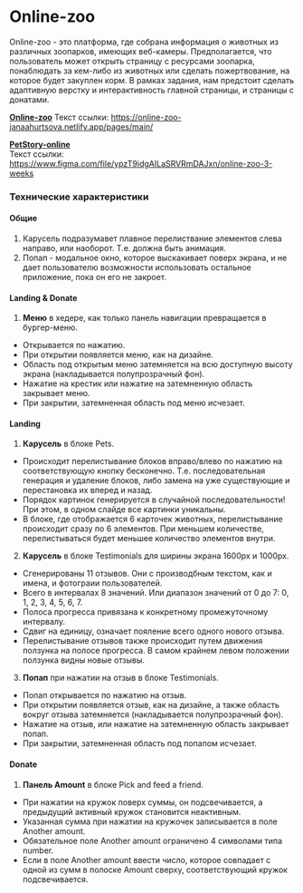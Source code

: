 # Online-zoo

Online-zoo - это платформа, где собрана информация о животных из различных зоопарков, имеющих веб-камеры. Предполагается, что пользователь может открыть страницу с ресурсами зоопарка, понаблюдать за кем-либо из животных или сделать пожертвование, на которое будет закуплен корм. В рамках задания, нам предстоит сделать адаптивную верстку и интерактивность главной страницы, и страницы с донатами.

**[Online-zoo](https://online-zoo-janaahurtsova.netlify.app/pages/main/)**
Текст ссылки: https://online-zoo-janaahurtsova.netlify.app/pages/main/

**[PetStory-online](https://www.figma.com/file/ypzT9idgAILaSRVRmDAJxn/online-zoo-3-weeks)**  
Текст ссылки: https://www.figma.com/file/ypzT9idgAILaSRVRmDAJxn/online-zoo-3-weeks

### Технические характеристики


#### Общие

1. Карусель подразумавет плавное перелиствание элементов слева направо, или наоборот. Т.е. должна быть анимация.
2. Попап - модальное окно, которое выскакивает поверх экрана, и не дает пользователю возможности использовать остальное приложение, пока он его не закроет.


#### Landing & Donate

1. **Меню** в хедере, как только панель навигации превращается в бургер-меню.  
- Открывается по нажатию.  
- При открытии появляется меню, как на дизайне.
- Область под открытым меню затемняется на всю доступную высоту экрана (накладывается полупрозрачный фон).  
- Нажатие на крестик или нажатие на затемненную область закрывает меню.  
- При закрытии, затемненная область под меню исчезает.  


#### Landing

1. **Карусель** в блоке Pets.
- Происходит перелистывание блоков вправо/влево по нажатию на соответствующую кнопку бесконечно. Т.е. последовательная генерация и удаление блоков, либо замена на уже существующие и перестановка их вперед и назад.  
- Порядок картинок генерируется в случайной последовательности! При этом, в одном слайде все картинки уникальны.  
- В блоке, где отображается 6 карточек животных, перелистывание происходит сразу по 6 элементов. При меньшем количестве, перелистываться будет меньшее количество элементов внутри.  

2. **Карусель** в блоке Testimonials для ширины экрана 1600px и 1000px.
- Сгенерированы 11 отзывов. Они с производбным текстом, как и имена, и фотограии пользователей.  
- Всего в интервалах 8 значений. Или диапазон значений от 0 до 7: 0, 1, 2, 3, 4, 5, 6, 7.  
- Полоса прогресса привязана к конкретному промежуточному интервалу.
- Сдвиг на единицу, означает пояление всего одного нового отзыва.
- Перелистывание отзывов также происходит путем движения ползунка на полосе прогресса. В самом крайнем левом положении ползунка видны новые отзывы. 

3. **Попап** при нажатии на отзыв в блоке Testimonials.
- Попап открывается по нажатию на отзыв.  
- При открытии появляется отзыв, как на дизайне, а также область вокруг отзыва затемняется (накладывается полупрозрачный фон).  
- Нажатие на отзыв, или нажатие на затемненную область закрывает попап.  
- При закрытии, затемненная область под попапом исчезает.  


#### Donate

1. **Панель Amount** в блоке Pick and feed a friend.
- При нажатии на кружок поверх суммы, он подсвечивается, а предыдущий активный кружок становится неактивным.
- Указанная сумма при нажатии на кружочек записывается в поле Another amount.
- Обязательное поле Another amount ограничено 4 символами типа number. 
- Если в поле Another amount ввести число, которое совпадает с одной из сумм в полоске Amount сверху, соответствующий кружок подсвечивается.
